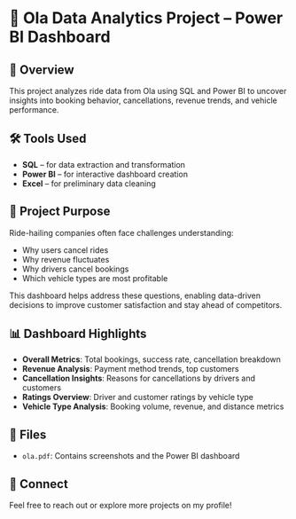 # 🚕 Ola Data Analytics Project – Power BI Dashboard

## 📌 Overview
This project analyzes ride data from Ola using SQL and Power BI to uncover insights into booking behavior, cancellations, revenue trends, and vehicle performance.

## 🛠 Tools Used
- **SQL** – for data extraction and transformation
- **Power BI** – for interactive dashboard creation
- **Excel** – for preliminary data cleaning

## 🎯 Project Purpose
Ride-hailing companies often face challenges understanding:
- Why users cancel rides
- Why revenue fluctuates
- Why drivers cancel bookings
- Which vehicle types are most profitable

This dashboard helps address these questions, enabling data-driven decisions to improve customer satisfaction and stay ahead of competitors.

## 📊 Dashboard Highlights
- **Overall Metrics**: Total bookings, success rate, cancellation breakdown
- **Revenue Analysis**: Payment method trends, top customers
- **Cancellation Insights**: Reasons for cancellations by drivers and customers
- **Ratings Overview**: Driver and customer ratings by vehicle type
- **Vehicle Type Analysis**: Booking volume, revenue, and distance metrics

## 📁 Files
- `ola.pdf`: Contains screenshots and the Power BI dashboard

## 🔗 Connect
Feel free to reach out or explore more projects on my profile!
